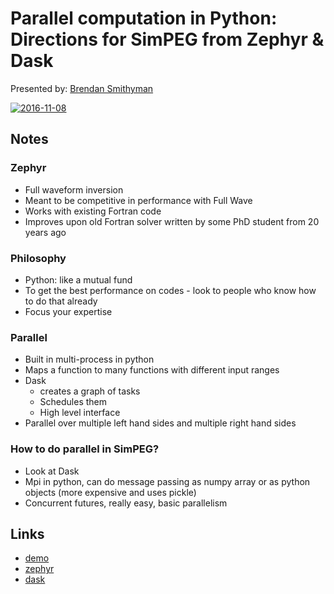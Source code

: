 # Parallel computation in Python: Directions for SimPEG from Zephyr & Dask

Presented by: [Brendan Smithyman](https://github.com/bsmithyman)

[![2016-11-08](https://img.youtube.com/vi/53dhim3eMGA/0.jpg)](https://youtu.be/53dhim3eMGA)

## Notes

### Zephyr
- Full waveform inversion
- Meant to be competitive in performance with Full Wave
- Works with existing Fortran code
- Improves upon old Fortran solver written by some PhD student from 20 years ago 

### Philosophy
- Python: like a mutual fund
- To get the best performance on codes - look to people who know how to do that already
- Focus your expertise
 
### Parallel
- Built in multi-process in python
- Maps a function to many functions with different input ranges
- Dask 
    - creates a graph of tasks
    - Schedules them
    - High level interface
- Parallel over multiple left hand sides and multiple right hand sides


### How to do parallel in SimPEG?
- Look at Dask
- Mpi in python, can do message passing as numpy array or as python objects (more expensive and uses pickle)
- Concurrent futures, really easy, basic parallelism

## Links
- [demo](https://github.com/uwoseis/zephyr/blob/talk/simpeg/notebooks/Demo%20Links.ipynb)
- [zephyr](https://zephyr.space/)
- [dask](http://dask.pydata.org/en/latest/)
